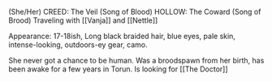 (She/Her)
CREED: The Veil (Song of Blood)
HOLLOW: The Coward (Song of Brood)
Traveling with [[Vanja]] and [[Nettle]]

Appearance: 17-18ish, Long black braided hair, blue eyes, pale skin, intense-looking, outdoors-ey gear, camo.

She never got a chance to be human. Was a broodspawn from her birth, has been awake for a few years in Torun.
Is looking for [[The Doctor]]